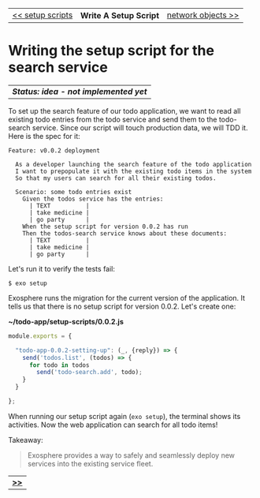 <table>
  <tr>
    <td><a href="13_setup_scripts.md">&lt;&lt; setup scripts</a></td>
    <th>Write A Setup Script</th>
    <td><a href="15_network_objects.md">network objects &gt;&gt;</a></td>
  </tr>
</table>


# Writing the setup script for the search service

<table>
  <tr>
    <td>
      <b><i>
        Status: idea - not implemented yet
      </i></b>
    </td>
  </tr>
</table>


To set up the search feature of our todo application,
we want to read all existing todo entries from the todo service
and send them to the todo-search service.
Since our script will touch production data,
we will TDD it.
Here is the spec for it:

```cucumber
Feature: v0.0.2 deployment

  As a developer launching the search feature of the todo application
  I want to prepopulate it with the existing todo items in the system
  So that my users can search for all their existing todos.

  Scenario: some todo entries exist
    Given the todos service has the entries:
      | TEXT          |
      | take medicine |
      | go party      |
    When the setup script for version 0.0.2 has run
    Then the todos-search service knows about these documents:
      | TEXT          |
      | take medicine |
      | go party      |
```

Let's run it to verify the tests fail:

```
$ exo setup
```

Exosphere runs the migration for the current version of the application.
It tells us that there is no setup script for version 0.0.2.
Let's create one:

__~/todo-app/setup-scripts/0.0.2.js__

```javascript
module.exports = {

  "todo-app-0.0.2-setting-up": (_, {reply}) => {
    send('todos.list', (todos) => {
      for todo in todos
        send('todo-search.add', todo);
    }
  }

};
```

When running our setup script again (`exo setup`),
the terminal shows its activities.
Now the web application can search for all todo items!


Takeaway:
> Exosphere provides a way to safely and seamlessly deploy
> new services into the existing service fleet.


<table>
  <tr>
    <td><a href="15_network_objects.md"><b>&gt;&gt;</b></a></td>
  </tr>
</table>

